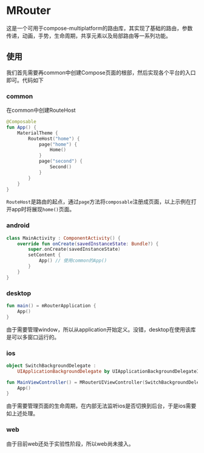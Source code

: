 # MRouter
这是一个可用于compose-multiplatform的路由库，其实现了基础的路由，参数传递，动画，手势，生命周期，共享元素以及局部路由等一系列功能。

## 使用
我们首先需要再common中创建Compose页面的根部，然后实现各个平台的入口即可。代码如下
### common
在common中创建RouteHost
```kotlin
@Composable
fun App() {
    MaterialTheme {
        RouteHost("home") {
            page("home") {
                Home()
            }
            page("second") {
                Second()
            }
        }
    }
}
```
`RouteHost`是路由的起点，通过`page`方法将`composable`注册成页面，以上示例在打开app时将展现`home()`页面。
### android
```kotlin
class MainActivity : ComponentActivity() {
    override fun onCreate(savedInstanceState: Bundle?) {
        super.onCreate(savedInstanceState)
        setContent {
            App() // 使用common的App()
        }
    }
}
```
### desktop
```kotlin
fun main() = mRouterApplication {
    App()
}
```
由于需要管理window，所以从application开始定义。没错，desktop在使用该库是可以多窗口运行的。
### ios
```kotlin
object SwitchBackgroundDelegate :
    UIApplicationBackgroundDelegate by UIApplicationBackgroundDelegateImpl

fun MainViewController() = MRouterUIViewController(SwitchBackgroundDelegate) {
    App()
}
```
由于需要管理页面的生命周期，在内部无法监听ios是否切换到后台，于是ios需要如上述处理。
### web
由于目前web还处于实验性阶段，所以web尚未接入。
